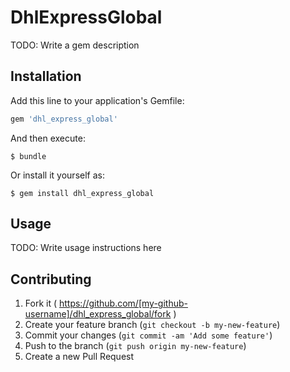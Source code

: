 # DhlExpressGlobal

TODO: Write a gem description

## Installation

Add this line to your application's Gemfile:

```ruby
gem 'dhl_express_global'
```

And then execute:

    $ bundle

Or install it yourself as:

    $ gem install dhl_express_global

## Usage

TODO: Write usage instructions here

## Contributing

1. Fork it ( https://github.com/[my-github-username]/dhl_express_global/fork )
2. Create your feature branch (`git checkout -b my-new-feature`)
3. Commit your changes (`git commit -am 'Add some feature'`)
4. Push to the branch (`git push origin my-new-feature`)
5. Create a new Pull Request
